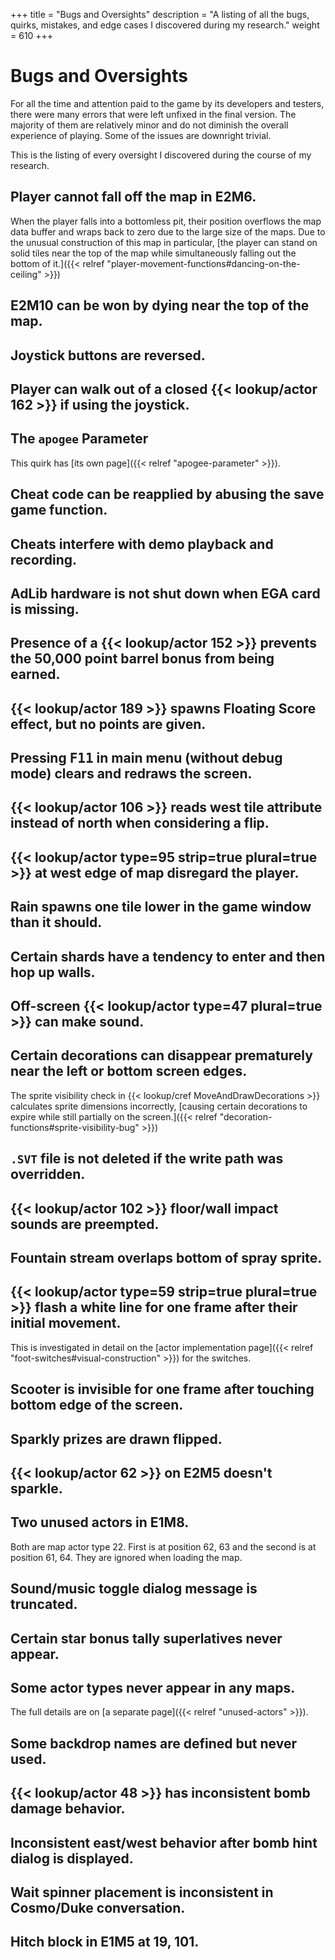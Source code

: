 +++
title = "Bugs and Oversights"
description = "A listing of all the bugs, quirks, mistakes, and edge cases I discovered during my research."
weight = 610
+++

# Bugs and Oversights

For all the time and attention paid to the game by its developers and testers, there were many errors that were left unfixed in the final version. The majority of them are relatively minor and do not diminish the overall experience of playing. Some of the issues are downright trivial.

This is the listing of every oversight I discovered during the course of my research.

## Player cannot fall off the map in E2M6.

When the player falls into a bottomless pit, their position overflows the map data buffer and wraps back to zero due to the large size of the maps. Due to the unusual construction of this map in particular, [the player can stand on solid tiles near the top of the map while simultaneously falling out the bottom of it.]({{< relref "player-movement-functions#dancing-on-the-ceiling" >}})

## E2M10 can be won by dying near the top of the map.

<!-- TODO Continue describing bugs -->

## Joystick buttons are reversed.

## Player can walk out of a closed {{< lookup/actor 162 >}} if using the joystick.

## The `apogee` Parameter

This quirk has [its own page]({{< relref "apogee-parameter" >}}).

## Cheat code can be reapplied by abusing the save game function.

## Cheats interfere with demo playback and recording.

## AdLib hardware is not shut down when EGA card is missing.

## Presence of a {{< lookup/actor 152 >}} prevents the 50,000 point barrel bonus from being earned.

## {{< lookup/actor 189 >}} spawns Floating Score effect, but no points are given.

## Pressing <kbd>F11</kbd> in main menu (without debug mode) clears and redraws the screen.

## {{< lookup/actor 106 >}} reads west tile attribute instead of north when considering a flip.

## {{< lookup/actor type=95 strip=true plural=true >}} at west edge of map disregard the player.

## Rain spawns one tile lower in the game window than it should.

## Certain shards have a tendency to enter and then hop up walls.

## Off-screen {{< lookup/actor type=47 plural=true >}} can make sound.

## Certain decorations can disappear prematurely near the left or bottom screen edges.

The sprite visibility check in {{< lookup/cref MoveAndDrawDecorations >}} calculates sprite dimensions incorrectly, [causing certain decorations to expire while still partially on the screen.]({{< relref "decoration-functions#sprite-visibility-bug" >}})

## `.SVT` file is not deleted if the write path was overridden.

## {{< lookup/actor 102 >}} floor/wall impact sounds are preempted.

## Fountain stream overlaps bottom of spray sprite.

## {{< lookup/actor type=59 strip=true plural=true >}} flash a white line for one frame after their initial movement.

This is investigated in detail on the [actor implementation page]({{< relref "foot-switches#visual-construction" >}}) for the switches.

## Scooter is invisible for one frame after touching bottom edge of the screen.

## Sparkly prizes are drawn flipped.

## {{< lookup/actor 62 >}} on E2M5 doesn't sparkle.

## Two unused actors in E1M8.

Both are map actor type 22. First is at position 62, 63 and the second is at position 61, 64. They are ignored when loading the map.

## Sound/music toggle dialog message is truncated.

## Certain star bonus tally superlatives never appear.

## Some actor types never appear in any maps.

The full details are on [a separate page]({{< relref "unused-actors" >}}).

## Some backdrop names are defined but never used.

## {{< lookup/actor 48 >}} has inconsistent bomb damage behavior.

## Inconsistent east/west behavior after bomb hint dialog is displayed.

## Wait spinner placement is inconsistent in Cosmo/Duke conversation.

## Hitch block in E1M5 at 19, 101.
